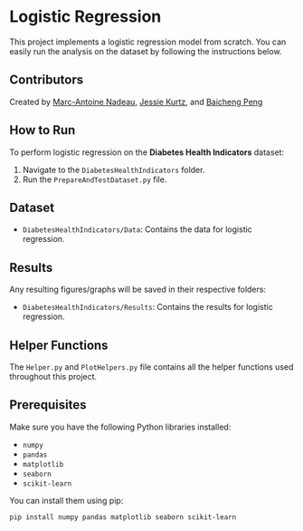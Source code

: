# Logistic Regression

This project implements a logistic regression model from scratch. You can easily run the analysis on the dataset by following the instructions below.

## Contributors

Created by [Marc-Antoine Nadeau](https://github.com/ma-nadeau), [Jessie Kurtz](https://github.com/jkzcodes), and [Baicheng Peng](https://github.com/sivess)


## How to Run

To perform logistic regression on the **Diabetes Health Indicators** dataset:
1. Navigate to the `DiabetesHealthIndicators` folder.
2. Run the `PrepareAndTestDataset.py` file.


## Dataset
- `DiabetesHealthIndicators/Data`: Contains the data for logistic regression.

## Results
Any resulting figures/graphs will be saved in their respective folders:
- `DiabetesHealthIndicators/Results`: Contains the results for logistic regression.

## Helper Functions
The `Helper.py` and `PlotHelpers.py` file contains all the helper functions used throughout this project.

## Prerequisites
Make sure you have the following Python libraries installed:
- `numpy`
- `pandas`
- `matplotlib`
- `seaborn`
- `scikit-learn`

You can install them using pip:
```bash
pip install numpy pandas matplotlib seaborn scikit-learn

